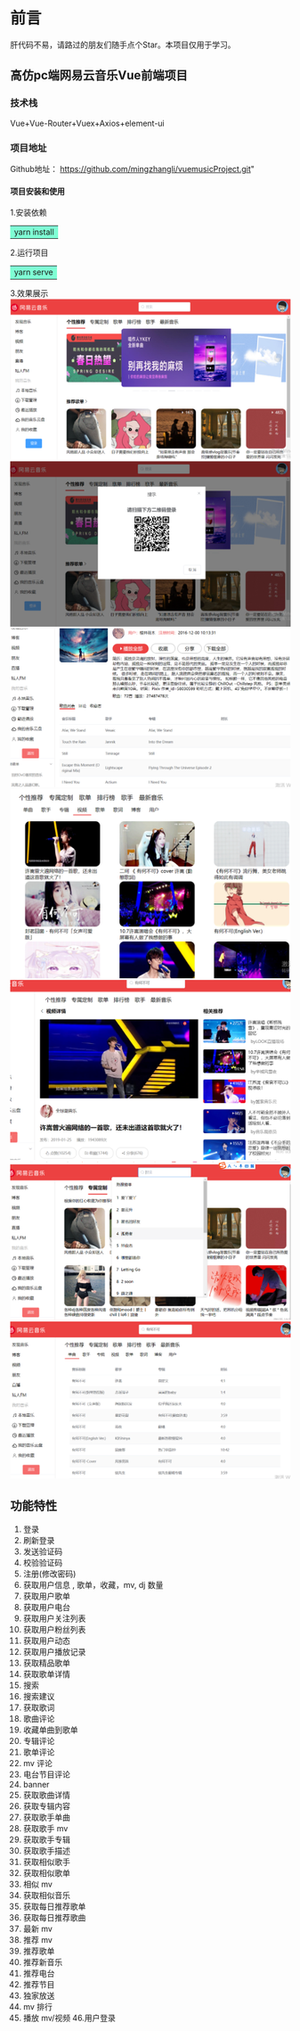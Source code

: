 
# 前言

肝代码不易，请路过的朋友们随手点个Star。本项目仅用于学习。 


## 高仿pc端网易云音乐Vue前端项目

### 技术栈
<p>Vue+Vue-Router+Vuex+Axios+element-ui</p>


### 项目地址
Github地址： https://github.com/mingzhangli/vuemusicProject.git"

#### 项目安装和使用

1.安装依赖  

<table><tr><td bgcolor=#7FFFD4>yarn install</td></tr></table>

2.运行项目  

<table><tr><td bgcolor=#7FFFD4>yarn serve</td></tr></table>  



3.效果展示
![](./readmeImg/firstpage.png)
![](./readmeImg/login.png)
![](./readmeImg/loginList.png)
![](./readmeImg/mv.png)
![](./readmeImg/playMV.png)
![](./readmeImg/search.png)
![](./readmeImg/songlist.png)


## 功能特性

1. 登录
2. 刷新登录
3. 发送验证码
4. 校验验证码
5. 注册(修改密码)
6. 获取用户信息 , 歌单，收藏，mv, dj 数量
7. 获取用户歌单
8. 获取用户电台
9. 获取用户关注列表
10. 获取用户粉丝列表
11. 获取用户动态
12. 获取用户播放记录
13. 获取精品歌单
14. 获取歌单详情
15. 搜索
16. 搜索建议
17. 获取歌词
18. 歌曲评论
19. 收藏单曲到歌单
20. 专辑评论
21. 歌单评论
22. mv 评论
23. 电台节目评论
24. banner
25. 获取歌曲详情
26. 获取专辑内容
27. 获取歌手单曲
28. 获取歌手 mv
29. 获取歌手专辑
30. 获取歌手描述
31. 获取相似歌手
32. 获取相似歌单
33. 相似 mv
34. 获取相似音乐
35. 获取每日推荐歌单
36. 获取每日推荐歌曲
37. 最新 mv
38. 推荐 mv
39. 推荐歌单
40. 推荐新音乐
41. 推荐电台
42. 推荐节目
43. 独家放送
44. mv 排行
45. 播放 mv/视频
46.用户登录

